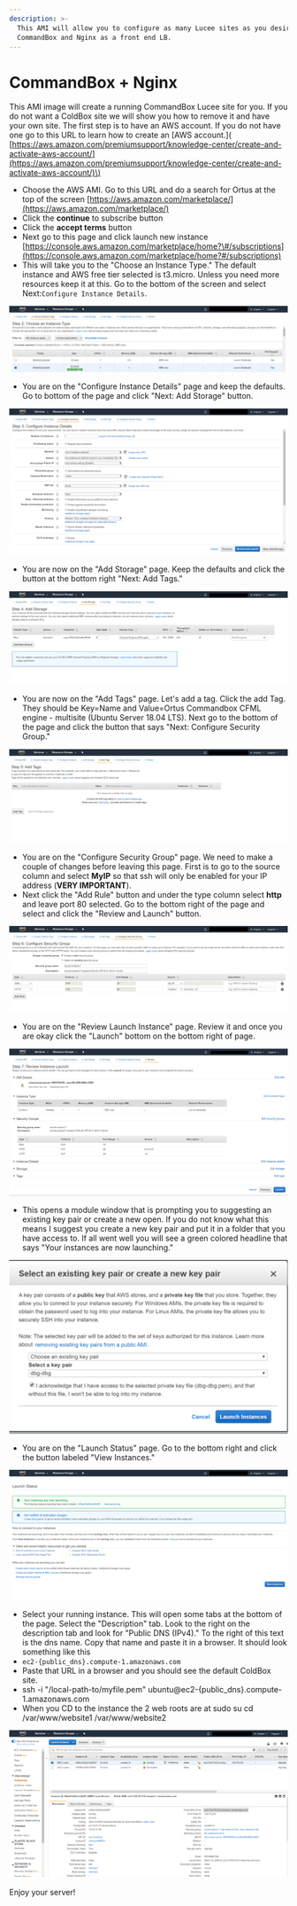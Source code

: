 ```yaml
---
description: >-
  This AMI will allow you to configure as many Lucee sites as you desire using
  CommandBox and Nginx as a front end LB.
---
```


# CommandBox + Nginx

This AMI image will create a running CommandBox Lucee site for you. If you do not want a ColdBox site we will show you how to remove it and have your own site. The first step is to have an AWS account. If you do not have one go to this URL to learn how to create an \[AWS account.\]\( [https://aws.amazon.com/premiumsupport/knowledge-center/create-and-activate-aws-account/](https://aws.amazon.com/premiumsupport/knowledge-center/create-and-activate-aws-account/)\)

* Choose the AWS AMI. Go to this URL and do a search for Ortus at the top of the screen [https://aws.amazon.com/marketplace/](https://aws.amazon.com/marketplace/)
* Click the **continue** to subscribe button
* Click the **accept terms** button
* Next go to this page and click launch new instance [https://console.aws.amazon.com/marketplace/home?\#/subscriptions](https://console.aws.amazon.com/marketplace/home?#/subscriptions)
* This will take you to the "Choose an Instance Type." The default instance and AWS free tier selected is t3.micro. Unless you need more resources keep it at this. Go to the bottom of the screen and select Next:`Configure Instance Details`. 

![Choose an Instance Type](../../../.gitbook/assets/image%20%287%29.png)

* You are on the "Configure Instance Details" page and keep the defaults. Go to bottom of the page and click "Next: Add Storage" button. 

![Configure Instance Details](../../../.gitbook/assets/image%20%284%29.png)

* You are now on the "Add Storage" page. Keep the defaults and click the button at the bottom right "Next: Add Tags."

![Add Storage](../../../.gitbook/assets/image%20%281%29.png)

* You are now on the "Add Tags" page. Let's add a tag. Click the add Tag. They should be Key=Name and Value=Ortus Commandbox CFML engine - multisite \(Ubuntu Server 18.04 LTS\). Next go to the bottom of the page and click the button that says "Next: Configure Security Group."

![Add Tags](../../../.gitbook/assets/image%20%286%29.png)

* You are on the "Configure Security Group" page. We need to make a couple of changes before leaving this page. First is to go to the source column and select **MyIP** so that ssh will only be enabled for your IP address \(**VERY IMPORTANT**\).
* Next click the "Add Rule" button and under the type column select **http** and leave port 80 selected. Go to the bottom right of the page and select and click the "Review and Launch" button.

![Configure Security Group](../../../.gitbook/assets/image%20%285%29.png)

* You are on the "Review Launch Instance" page. Review it and once you are okay click the "Launch" bottom on the bottom right of page.

![Review Launch Instance](../../../.gitbook/assets/image%20%2814%29.png)

* This opens a module window that is prompting you to suggesting an existing key pair or create a new open. If you do not know what this means I suggest you create a new key pair and put it in a folder that you have access to. If all went well you will see a green colored headline that says "Your instances are now launching."  

![Select Key Pair](../../../.gitbook/assets/image%20%282%29.png)

* You are on the "Launch Status" page. Go to the bottom right and click the button labeled "View Instances." 

![Launch Status](../../../.gitbook/assets/image%20%283%29.png)

* Select your running instance. This will open some tabs at the bottom of the page. Select the "Description" tab. Look to the right on the description tab and look for "Public DNS \(IPv4\)." To the right of this text is the dns name. Copy that name and paste it in a browser. It should look something like this
* `ec2-{public_dns}.compute-1.amazonaws.com`
* Paste that URL in a browser and you should see the default ColdBox site.
* ssh -i "/local-path-to/myfile.pem" ubuntu@ec2-{public\_dns}.compute-1.amazonaws.com
* When you CD to the instance the 2 web roots are at sudo su cd /var/www/website1 /var/www/website2

![Running Instance](../../../.gitbook/assets/image%20%2812%29.png)

Enjoy your server!

